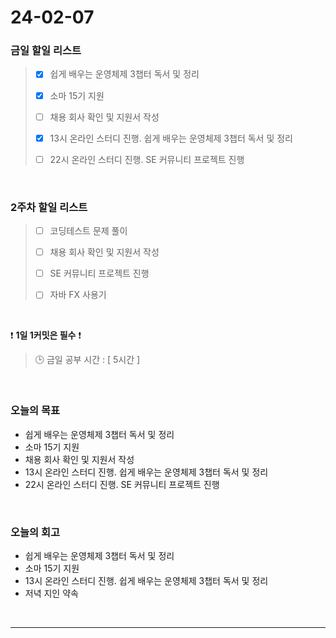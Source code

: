 # 24-02-07
### 금일 할일 리스트
> - [x]  쉽게 배우는 운영체제 3챕터 독서 및 정리
>
> - [x]  소마 15기 지원
>
> - [ ]  채용 회사 확인 및 지원서 작성
>
> - [x]  13시 온라인 스터디 진행. 쉽게 배우는 운영체제 3챕터 독서 및 정리
>
> - [ ]  22시 온라인 스터디 진행. SE 커뮤니티 프로젝트 진행

<br/>

### 2주차 할일 리스트  
> - [ ]  코딩테스트 문제 풀이
>
> - [ ]  채용 회사 확인 및 지원서 작성
>
> - [ ]  SE 커뮤니티 프로젝트 진행
>
> - [ ]  자바 FX 사용기

<br/>

❗ **1일 1커밋은 필수** ❗
> 🕒 금일 공부 시간 : [ 5시간 ]

<br/>

### 오늘의 목표
- 쉽게 배우는 운영체제 3챕터 독서 및 정리
- 소마 15기 지원
- 채용 회사 확인 및 지원서 작성
- 13시 온라인 스터디 진행. 쉽게 배우는 운영체제 3챕터 독서 및 정리
- 22시 온라인 스터디 진행. SE 커뮤니티 프로젝트 진행

<br>

### 오늘의 회고
- 쉽게 배우는 운영체제 3챕터 독서 및 정리
- 소마 15기 지원
- 13시 온라인 스터디 진행. 쉽게 배우는 운영체제 3챕터 독서 및 정리
- 저녁 지인 약속


<br/>

------------  
